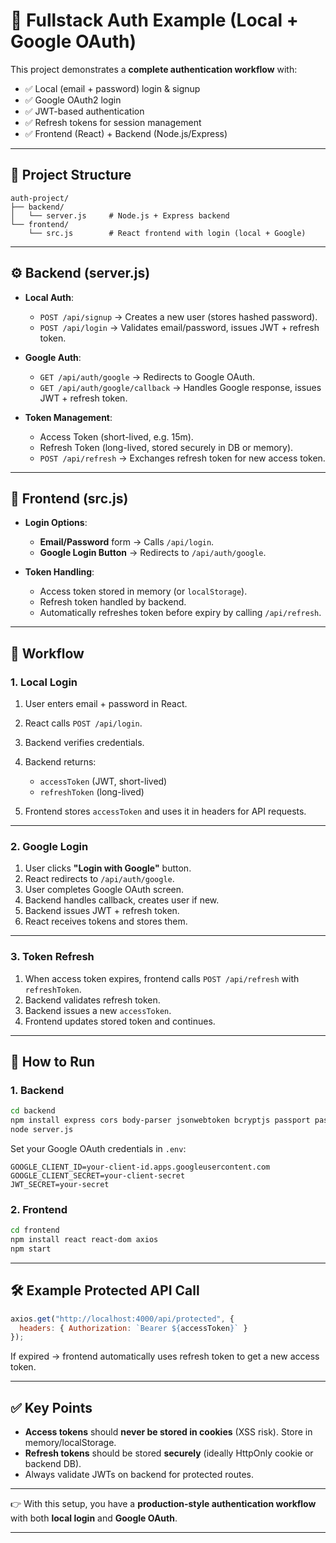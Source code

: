 # 🔐 Fullstack Auth Example (Local + Google OAuth)

This project demonstrates a **complete authentication workflow** with:

* ✅ Local (email + password) login & signup
* ✅ Google OAuth2 login
* ✅ JWT-based authentication
* ✅ Refresh tokens for session management
* ✅ Frontend (React) + Backend (Node.js/Express)

---

## 📂 Project Structure

```
auth-project/
├── backend/
│   └── server.js     # Node.js + Express backend
└── frontend/
    └── src.js        # React frontend with login (local + Google)
```

---

## ⚙️ Backend (server.js)

* **Local Auth**:

  * `POST /api/signup` → Creates a new user (stores hashed password).
  * `POST /api/login` → Validates email/password, issues JWT + refresh token.

* **Google Auth**:

  * `GET /api/auth/google` → Redirects to Google OAuth.
  * `GET /api/auth/google/callback` → Handles Google response, issues JWT + refresh token.

* **Token Management**:

  * Access Token (short-lived, e.g. 15m).
  * Refresh Token (long-lived, stored securely in DB or memory).
  * `POST /api/refresh` → Exchanges refresh token for new access token.

---

## 🎨 Frontend (src.js)

* **Login Options**:

  * **Email/Password** form → Calls `/api/login`.
  * **Google Login Button** → Redirects to `/api/auth/google`.

* **Token Handling**:

  * Access token stored in memory (or `localStorage`).
  * Refresh token handled by backend.
  * Automatically refreshes token before expiry by calling `/api/refresh`.

---

## 🔄 Workflow

### 1. Local Login

1. User enters email + password in React.
2. React calls `POST /api/login`.
3. Backend verifies credentials.
4. Backend returns:

   * `accessToken` (JWT, short-lived)
   * `refreshToken` (long-lived)
5. Frontend stores `accessToken` and uses it in headers for API requests.

---

### 2. Google Login

1. User clicks **"Login with Google"** button.
2. React redirects to `/api/auth/google`.
3. User completes Google OAuth screen.
4. Backend handles callback, creates user if new.
5. Backend issues JWT + refresh token.
6. React receives tokens and stores them.

---

### 3. Token Refresh

1. When access token expires, frontend calls `POST /api/refresh` with `refreshToken`.
2. Backend validates refresh token.
3. Backend issues a new `accessToken`.
4. Frontend updates stored token and continues.

---

## 🚀 How to Run

### 1. Backend

```bash
cd backend
npm install express cors body-parser jsonwebtoken bcryptjs passport passport-google-oauth20
node server.js
```

Set your Google OAuth credentials in `.env`:

```env
GOOGLE_CLIENT_ID=your-client-id.apps.googleusercontent.com
GOOGLE_CLIENT_SECRET=your-client-secret
JWT_SECRET=your-secret
```

### 2. Frontend

```bash
cd frontend
npm install react react-dom axios
npm start
```

---

## 🛠️ Example Protected API Call

```javascript
axios.get("http://localhost:4000/api/protected", {
  headers: { Authorization: `Bearer ${accessToken}` }
});
```

If expired → frontend automatically uses refresh token to get a new access token.

---

## ✅ Key Points

* **Access tokens** should **never be stored in cookies** (XSS risk). Store in memory/localStorage.
* **Refresh tokens** should be stored **securely** (ideally HttpOnly cookie or backend DB).
* Always validate JWTs on backend for protected routes.

---

👉 With this setup, you have a **production-style authentication workflow** with both **local login** and **Google OAuth**.

---
